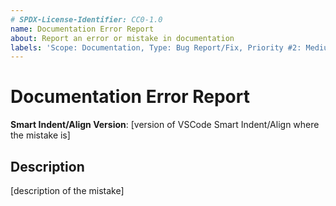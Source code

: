 ```yaml
---
# SPDX-License-Identifier: CC0-1.0
name: Documentation Error Report
about: Report an error or mistake in documentation
labels: 'Scope: Documentation, Type: Bug Report/Fix, Priority #2: Medium, Status #1: Requested'
---
```


# Documentation Error Report #

**Smart Indent/Align Version**: [version of VSCode Smart Indent/Align where the mistake is]

## Description ##

[description of the mistake]
